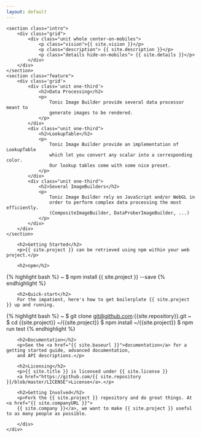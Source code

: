 ```yaml
---
layout: default
---
```


<div class="home">

    <section class="intro">
        <div class="grid">
            <div class="unit whole center-on-mobiles">
                <p class="vision">{{ site.vision }}</p>
                <p class="description"> {{ site.description }}</p>
                <p class="details hide-on-mobiles"> {{ site.details }}</p>
            </div>
        </div>
    </section>
    <section class="feature">
        <div class='grid'>
            <div class='unit one-third'>
                <h2>Data Processing</h2>
                <p>
                    Tonic Image Builder provide several data processor meant to
                    generate images to be rendered.
                </p>
            </div>
            <div class="unit one-third">
                <h2>LookupTable</h2>
                <p>
                    Tonic Image Builder provide an implementation of LookupTable
                    which let you convert any scalar into a corresponding color.
                    Our lookup tables come with some nice preset.
                </p>
            </div>
            <div class="unit one-third">
                <h2>Several ImageBuilders</h2>
                <p>
                    Tonic Image Builder rely on JavaScript and/or WebGL in
                    order to perform complex data processing the most efficiently.
                    (CompositeImageBuilder, DataProberImageBuilder, ...)
                </p>
            </div>
        </div>
    </section>
   <div class="grid">
        <div class="unit whole">

        <h2>Getting Started</h2>
        <p>{{ site.project }} can be retrieved using npm within your web project.</p>

        <h2>npm</h2>

{% highlight bash %}
~ $ npm install {{ site.project }} --save
{% endhighlight %}

        <h2>Quick-start</h2>
        For the impatient, here's how to get boilerplate {{ site.project }} up and running.

{% highlight bash %}
~ $ git clone git@github.com:{{site.repository}}.git
~ $ cd {{site.project}}
~/{{site.project}} $ npm install
~/{{site.project}} $ npm run test
{% endhighlight %}

        <h2>Documentation</h2>
        <p>See the <a href="{{ site.baseurl }}">documentation</a> for a getting started guide, advanced documentation,
        and API descriptions.</p>

        <h2>Licensing</h2>
        <p>{{ site.title }} is licensed under {{ site.license }}
        <a href="https://github.com/{{ site.repository }}/blob/master/LICENSE">License</a>.</p>

        <h2>Getting Involved</h2>
        <p>Fork the {{ site.project }} repository and do great things. At <a href="{{ site.companyURL }}">
        {{ site.company }}</a>, we want to make {{ site.project }} useful to as many people as possible.

        </div>
    </div>
</div>
